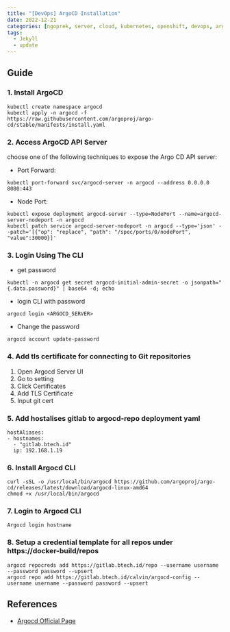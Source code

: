 ```yaml
---
title: "[DevOps] ArgoCD Installation"
date: 2022-12-21
categories: [ngoprek, server, cloud, kubernetes, openshift, devops, argocd]
tags:
  - Jekyll
  - update
---
```

## Guide
### 1.  Install ArgoCD
```
kubectl create namespace argocd
kubectl apply -n argocd -f https://raw.githubusercontent.com/argoproj/argo-cd/stable/manifests/install.yaml
```

### 2.  Access ArgoCD API Server
choose one of the following techniques to expose the Argo CD API server:

- Port Forward:
```
kubectl port-forward svc/argocd-server -n argocd --address 0.0.0.0 8080:443
```
- Node Port:
```
kubectl expose deployment argocd-server --type=NodePort --name=argocd-server-nodeport -n argocd
kubectl patch service argocd-server-nodeport -n argocd --type='json' --patch='[{"op": "replace", "path": "/spec/ports/0/nodePort", "value":30000}]'
```

### 3.  Login Using The CLI
- get password
```
kubectl -n argocd get secret argocd-initial-admin-secret -o jsonpath="{.data.password}" | base64 -d; echo
```
- login CLI with password
```
argocd login <ARGOCD_SERVER>
```
- Change the password
```
argocd account update-password
```
### 4.  Add tls certificate for connecting to Git repositories
1. Open Argocd Server UI
2. Go to setting
3. Click Certificates
4. Add TLS Certificate
5. Input git cert
### 5.  Add hostalises gitlab to argocd-repo deployment yaml

    hostAliases:
    - hostnames:
      - "gitlab.btech.id"
      ip: 192.168.1.19

### 6.  Install Argocd CLI
    curl -sSL -o /usr/local/bin/argocd https://github.com/argoproj/argo-cd/releases/latest/download/argocd-linux-amd64
    chmod +x /usr/local/bin/argocd

### 7.  Login to Argocd CLI
    Argocd login hostname

### 8. Setup a credential template for all repos under https://docker-build/repos
    argocd repocreds add https://gitlab.btech.id/repo --username username --password password --upsert
    argocd repo add https://gitlab.btech.id/calvin/argocd-config --username username --password password --upsert

## References
- [Argocd Official Page](https://argo-cd.readthedocs.io/en/stable/getting_started/)